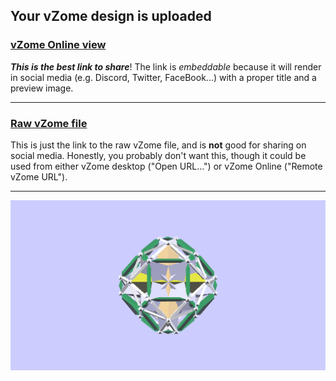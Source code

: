 ## Your vZome design is uploaded

### [vZome Online view][embed]

***This is the best link to share***!  The link is *embeddable* because it will render in social media (e.g. Discord, Twitter, FaceBook...) with a proper title and a preview image.

---

### [Raw vZome file][raw]

This is just the link to the raw vZome file, and is **not** good for
sharing on social media.
Honestly, you probably don't want this, though it could be used from either
vZome desktop ("Open URL...") or vZome Online ("Remote vZome URL").

---

![Image](<Double-Tetrahedron-plus-6-reflected-twins.png>)


[embed]: <https://vzome.com/app/embed.py?url=https://raw.githubusercontent.com/ThynStyx/vzome-sharing/main/2021/12/02/16-34-14-Double-Tetrahedron-plus-6-reflected-twins/Double-Tetrahedron-plus-6-reflected-twins.vZome>
[raw]: <https://raw.githubusercontent.com/ThynStyx/vzome-sharing/main/2021/12/02/16-34-14-Double-Tetrahedron-plus-6-reflected-twins/Double-Tetrahedron-plus-6-reflected-twins.vZome>
